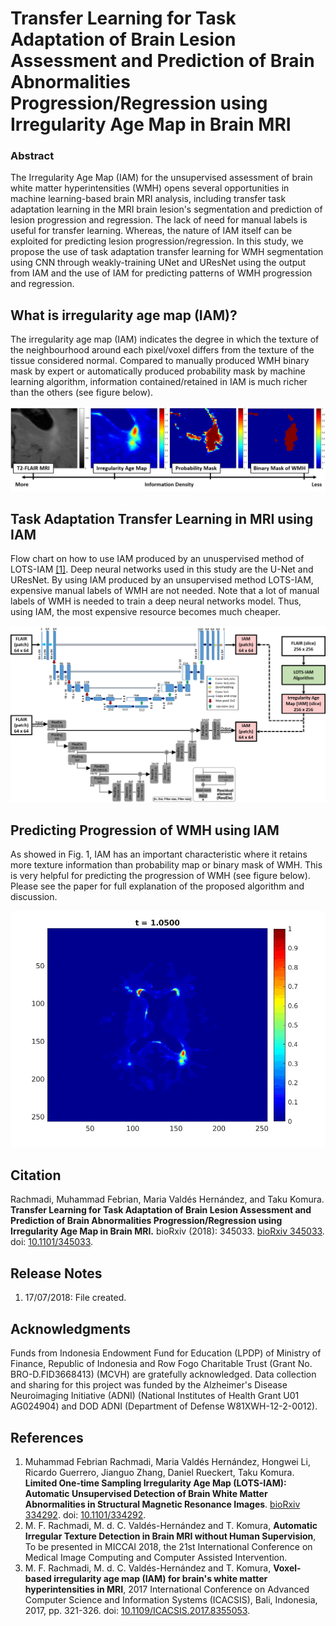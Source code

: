 # Transfer Learning for Task Adaptation of Brain Lesion Assessment and Prediction of Brain Abnormalities Progression/Regression using Irregularity Age Map in Brain MRI

### Abstract

The Irregularity Age Map (IAM) for the unsupervised assessment of brain white matter hyperintensities (WMH) opens several opportunities in machine learning-based brain MRI analysis, including transfer task adaptation learning in the MRI brain lesion's segmentation and prediction of lesion progression and regression. The lack of need for manual labels is useful for transfer learning. Whereas, the nature of IAM itself can be exploited for predicting lesion progression/regression. In this study, we propose the use of task adaptation transfer learning for WMH segmentation using CNN through weakly-training UNet and UResNet using the output from IAM and the use of IAM for predicting patterns of WMH progression and regression.

## What is irregularity age map (IAM)?

The irregularity age map (IAM) indicates the degree in which the texture of the neighbourhood around each pixel/voxel differs from the texture of the tissue considered normal. Compared to manually produced WMH binary mask by expert or automatically produced probability mask by machine learning algorithm, information contained/retained in IAM is much richer than the others (see figure below).

![alt text](documentation/information-density.png "Fig.1: FLAIR vs. IAM vs. Probability Map vs. Binary Label of WMH")

## Task Adaptation Transfer Learning in MRI using IAM

Flow chart on how to use IAM produced by an unuspervised method of LOTS-IAM [[1]](https://www.biorxiv.org/content/early/2018/05/30/334292). Deep neural networks used in this study are the U-Net and UResNet. By using IAM produced by an unsupervised method LOTS-IAM, expensive manual labels of WMH are not needed. Note that a lot of manual labels of WMH is needed to train a deep neural networks model. Thus, using IAM, the most expensive resource becomes much cheaper.

![alt text](documentation/flowchart.png "Fig.2: Flowchart on how IAM is used as target of deep neural networks.")


## Predicting Progression of WMH using IAM

As showed in Fig. 1, IAM has an important characteristic where it retains more texture information than probability map or binary mask of WMH. This is very helpful for predicting the progression of WMH (see figure below). Please see the paper for full explanation of the proposed algorithm and discussion.

![alt text](documentation/AgeMap016-4v7.gif "Fig.3: Progression of WMH using IAM.")

## Citation

Rachmadi, Muhammad Febrian, Maria Valdés Hernández, and Taku Komura. **Transfer Learning for Task Adaptation of Brain Lesion Assessment and Prediction of Brain Abnormalities Progression/Regression using Irregularity Age Map in Brain MRI.** bioRxiv (2018): 345033. [bioRxiv 345033](https://www.biorxiv.org/content/early/2018/06/12/345033).  doi: [10.1101/345033](https://doi.org/10.1101/345033).

## Release Notes
1. 17/07/2018: File created.

## Acknowledgments
Funds from Indonesia Endowment Fund for Education (LPDP) of Ministry of Finance, Republic of Indonesia and Row Fogo Charitable Trust (Grant No. BRO-D.FID3668413) (MCVH) are gratefully acknowledged. Data collection and sharing for this project was funded by the Alzheimer's Disease Neuroimaging Initiative (ADNI) (National Institutes of Health Grant U01 AG024904) and DOD ADNI (Department of Defense W81XWH-12-2-0012).

## References

 1. Muhammad Febrian Rachmadi,  Maria  Valdés Hernández,  Hongwei  Li,  Ricardo  Guerrero,  Jianguo  Zhang,  Daniel  Rueckert,  Taku  Komura. **Limited One-time Sampling Irregularity Age Map (LOTS-IAM): Automatic Unsupervised Detection of Brain White Matter Abnormalities in Structural Magnetic Resonance Images**. [bioRxiv 334292](https://www.biorxiv.org/content/early/2018/05/30/334292).  doi: [10.1101/334292](https://doi.org/10.1101/334292).
 2. M. F. Rachmadi, M. d. C. Valdés-Hernández and T. Komura, **Automatic Irregular Texture Detection in Brain MRI without Human Supervision**, To be presented in MICCAI 2018, the 21st International Conference on Medical Image Computing and Computer Assisted Intervention. 
 3. M. F. Rachmadi, M. d. C. Valdés-Hernández and T. Komura, **Voxel-based irregularity age map (IAM) for brain's white matter hyperintensities in MRI**, 2017 International Conference on Advanced Computer Science and Information Systems (ICACSIS), Bali, Indonesia, 2017, pp. 321-326.  doi: [10.1109/ICACSIS.2017.8355053](https://doi.org/10.1109/ICACSIS.2017.8355053).

